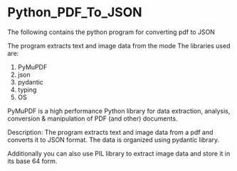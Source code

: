 # Python_PDF_To_JSON
The following contains the python program for converting pdf to JSON

The program extracts text and image data from the mode
The libraries used are:
1. PyMuPDF
2. json
3. pydantic
4. typing
5. OS

PyMuPDF is a high performance Python library for data extraction, analysis, conversion & manipulation of PDF (and other) documents.

Description:
The program extracts text and image data from a pdf and converts it to JSON format.
The data is organized using pydantic library.

Additionally you can also use PIL library to extract image data and store it in its base 64 form.


